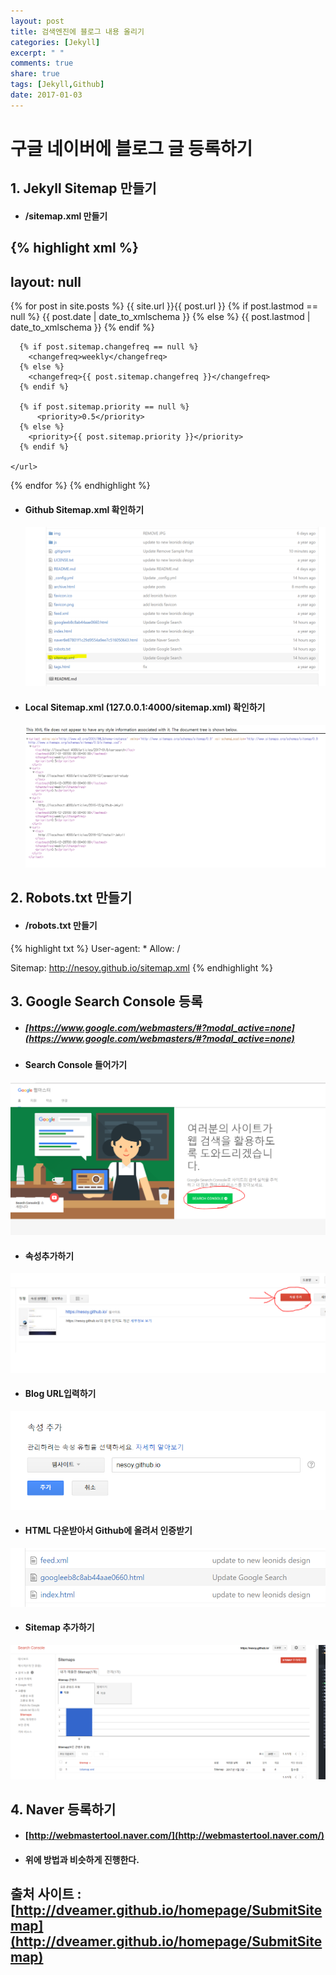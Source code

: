 ```yaml
---
layout: post
title: 검색엔진에 블로그 내용 올리기
categories: [Jekyll]
excerpt: " "
comments: true
share: true
tags: [Jekyll,Github]
date: 2017-01-03
---
```


# **구글 네이버에 블로그 글 등록하기**

## 1. Jekyll Sitemap 만들기
- #### /sitemap.xml 만들기

{% highlight xml %}
---
layout: null
---
<?xml version="1.0" encoding="UTF-8"?>
<urlset xmlns:xsi="http://www.w3.org/2001/XMLSchema-instance" xsi:schemaLocation="http://www.sitemaps.org/schemas/sitemap/0.9 http://www.sitemaps.org/schemas/sitemap/0.9/sitemap.xsd" xmlns="http://www.sitemaps.org/schemas/sitemap/0.9">
  {% for post in site.posts %}
    <url>
      <loc>{{ site.url }}{{ post.url }}</loc>
      {% if post.lastmod == null %}
        <lastmod>{{ post.date | date_to_xmlschema }}</lastmod>
      {% else %}
        <lastmod>{{ post.lastmod | date_to_xmlschema }}</lastmod>
      {% endif %}

      {% if post.sitemap.changefreq == null %}
        <changefreq>weekly</changefreq>
      {% else %}
        <changefreq>{{ post.sitemap.changefreq }}</changefreq>
      {% endif %}

      {% if post.sitemap.priority == null %}
          <priority>0.5</priority>
      {% else %}
        <priority>{{ post.sitemap.priority }}</priority>
      {% endif %}

    </url>
  {% endfor %}
</urlset>
{% endhighlight %}

- #### Github Sitemap.xml 확인하기
  ![No Image](/assets/20170103/sitemap.PNG)

- #### Local Sitemap.xml (127.0.0.1:4000/sitemap.xml) 확인하기
  ![No Image](/assets/20170103/sitemap2.PNG)

## 2. Robots.txt 만들기
- #### /robots.txt 만들기

{% highlight txt %}
User-agent: *
Allow: /

Sitemap: http://nesoy.github.io/sitemap.xml
{% endhighlight %}

## 3. Google Search Console 등록
- ##### [https://www.google.com/webmasters/#?modal_active=none](https://www.google.com/webmasters/#?modal_active=none)

- #### Search Console 들어가기
![No Image](/assets/20170103/googleSearch.PNG)

- #### 속성추가하기
![No Image](/assets/20170103/googleSearch2.PNG)

- #### Blog URL입력하기
![No Image](/assets/20170103/googleSearch3.PNG)

- #### HTML 다운받아서 Github에 올려서 인증받기
![No Image](/assets/20170103/googleSearch4.PNG)

- #### Sitemap 추가하기
![No Image](/assets/20170103/googleSearch5.PNG)

## 4. Naver 등록하기
- #### [http://webmastertool.naver.com/](http://webmastertool.naver.com/)
- #### 위에 방법과 비슷하게 진행한다.


## 출처 사이트 : [http://dveamer.github.io/homepage/SubmitSitemap](http://dveamer.github.io/homepage/SubmitSitemap)
